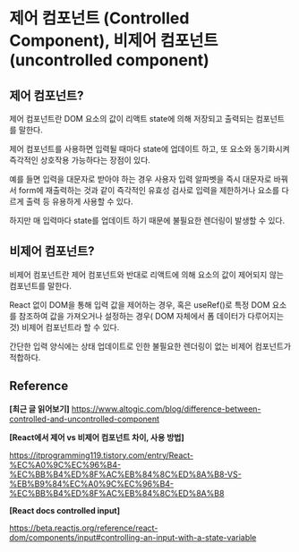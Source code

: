 # 제어 컴포넌트 (Controlled Component), 비제어 컴포넌트 (uncontrolled component)

## 제어 컴포넌트?
<!-- 한번 더 수정 및 정리 필요 -->
<!-- 제어, 비제어 컴포넌트, 상태, 무상태 컴포넌트 -->

제어 컴포넌트란 DOM 요소의 값이 리액트 state에 의해 저장되고 출력되는 컴포넌트를 말한다.

<!-- 즉, 사용자의 입력을 state에 저장하고 출력도 state로 결정되는 컴포넌트를 말하는데 이를 'Single source of truth' 즉, 신뢰 가능한 단일 출처라고도 한다. -->

<!-- 출력이 반드시 state로 이루어져야 하는가? -->

제어 컴포넌트를 사용하면 입력될 때마다 state에 업데이트 하고, 또 요소와 동기화시켜 즉각적인 상호작용 가능하다는 장점이 있다.

예를 들면 입력을 대문자로 받아야 하는 경우 사용자 입력 알파벳을 즉시 대문자로 바꿔서 form에 재출력하는 것과 같이 즉각적인 유효성 검사로 입력을 제한하거나 요소를 다르게 출력 등 유용하게 사용할 수 있다.

하지만 매 입력마다 state를 업데이트 하기 때문에 불필요한 렌더링이 발생할 수 있다.

## 비제어 컴포넌트?

비제어 컴포넌트란 제어 컴포넌트와 반대로 리액트에 의해 요소의 값이 제어되지 않는 컴포넌트를 말한다.

React 없이 DOM을 통해 입력 값을 제어하는 경우, 혹은 useRef()로 특정 DOM 요소를 참조하여 값을 가져오거나 설정하는 경우( DOM 자체에서 폼 데이터가 다루어지는 것) 비제어 컴포넌트라 할 수 있다.

간단한 입력 양식에는 상태 업데이트로 인한 불필요한 렌더링이 없는 비제어 컴포넌트가 적합하다.

## Reference

**[최근 글 읽어보기]**
https://www.altogic.com/blog/difference-between-controlled-and-uncontrolled-component

**[React에서 제어 vs 비제어 컴포넌트 차이, 사용 방법]**

https://itprogramming119.tistory.com/entry/React-%EC%A0%9C%EC%96%B4-%EC%BB%B4%ED%8F%AC%EB%84%8C%ED%8A%B8-VS-%EB%B9%84%EC%A0%9C%EC%96%B4-%EC%BB%B4%ED%8F%AC%EB%84%8C%ED%8A%B8

**[React docs controlled input]**

https://beta.reactjs.org/reference/react-dom/components/input#controlling-an-input-with-a-state-variable